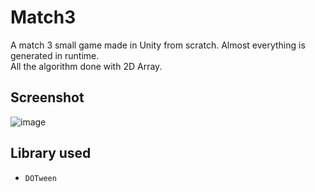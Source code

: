 # Match3
A match 3 small game made in Unity from scratch. Almost everything is generated in runtime.  
All the algorithm done with 2D Array.
## Screenshot
![image](https://user-images.githubusercontent.com/58142398/177723650-59189d39-1b1c-47a9-82d2-7ddb4b983c7f.png)

## Library used
- `DOTween`

